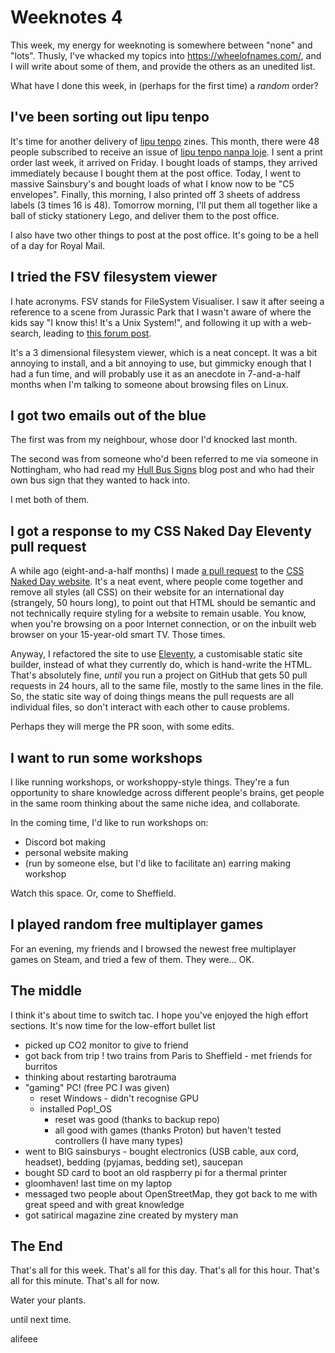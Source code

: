 # Weeknotes 4

This week, my energy for weeknoting is somewhere between "none" and "lots". Thusly, I've whacked my topics into <https://wheelofnames.com/>, and I will write about some of them, and provide the others as an unedited list.

What have I done this week, in (perhaps for the first time) a *random* order?

## I've been sorting out lipu tenpo

It's time for another delivery of [lipu tenpo](https://liputenpo.org/) zines. This month, there were 48 people subscribed to receive an issue of [lipu tenpo nanpa loje](https://liputenpo.org/lipu/nanpa-loje/). I sent a print order last week, it arrived on Friday. I bought loads of stamps, they arrived immediately because I bought them at the post office. Today, I went to massive Sainsbury's and bought loads of what I know now to be "C5 envelopes". Finally, this morning, I also printed off 3 sheets of address labels (3 times 16 is 48). Tomorrow morning, I'll put them all together like a ball of sticky stationery Lego, and deliver them to the post office.

I also have two other things to post at the post office. It's going to be a hell of a day for Royal Mail.

## I tried the FSV filesystem viewer

I hate acronyms. FSV stands for FileSystem Visualiser. I saw it after seeing a reference to a scene from Jurassic Park that I wasn't aware of where the kids say "I know this! It's a Unix System!", and following it up with a web-search, leading to [this forum post](https://movies.stackexchange.com/questions/9745/is-the-unix-operating-system-featured-in-jurassic-park-real).

It's a 3 dimensional filesystem viewer, which is a neat concept. It was a bit annoying to install, and a bit annoying to use, but gimmicky enough that I had a fun time, and will probably use it as an anecdote in 7-and-a-half months when I'm talking to someone about browsing files on Linux.

## I got two emails out of the blue

The first was from my neighbour, whose door I'd knocked last month.

The second was from someone who'd been referred to me via someone in Nottingham, who had read my [Hull Bus Signs](https://blog.alifeee.co.uk/hull-bus-sign/) blog post and who had their own bus sign that they wanted to hack into.

I met both of them.

## I got a response to my CSS Naked Day Eleventy pull request

A while ago (eight-and-a-half months) I made [a pull request](https://github.com/css-naked-day/css-naked-day.github.io/pull/166) to the [CSS Naked Day website](https://css-naked-day.github.io/). It's a neat event, where people come together and remove all styles (all CSS) on their website for an international day (strangely, 50 hours long), to point out that HTML should be semantic and not technically require styling for a website to remain usable. You know, when you're browsing on a poor Internet connection, or on the inbuilt web browser on your 15-year-old smart TV. Those times.

Anyway, I refactored the site to use [Eleventy](https://www.11ty.dev/), a customisable static site builder, instead of what they currently do, which is hand-write the HTML. That's absolutely fine, *until* you run a project on GitHub that gets 50 pull requests in 24 hours, all to the same file, mostly to the same lines in the file. So, the static site way of doing things means the pull requests are all individual files, so don't interact with each other to cause problems.

Perhaps they will merge the PR soon, with some edits.

## I want to run some workshops

I like running workshops, or workshoppy-style things. They're a fun opportunity to share knowledge across different people's brains, get people in the same room thinking about the same niche idea, and collaborate.

In the coming time, I'd like to run workshops on:

- Discord bot making
- personal website making
- (run by someone else, but I'd like to facilitate an) earring making workshop

Watch this space. Or, come to Sheffield.

## I played random free multiplayer games

For an evening, my friends and I browsed the newest free multiplayer games on Steam, and tried a few of them. They were... OK.

## The middle

I think it's about time to switch tac. I hope you've enjoyed the high effort sections. It's now time for the low-effort bullet list

- picked up CO2 monitor to give to friend
- got back from trip ! two trains from Paris to Sheffield - met friends for burritos
- thinking about restarting barotrauma
- "gaming" PC! (free PC I was given)
  - reset Windows - didn't recognise GPU
  - installed Pop!\_OS
    - reset was good (thanks to backup repo)
    - all good with games (thanks Proton) but haven't tested controllers (I have many types)
- went to BIG sainsburys - bought electronics (USB cable, aux cord, headset), bedding (pyjamas, bedding set), saucepan
- bought SD card to boot an old raspberry pi for a thermal printer
- gloomhaven! last time on my laptop
- messaged two people about OpenStreetMap, they got back to me with great speed and with great knowledge
- got satirical magazine zine created by mystery man

## The End

That's all for this week. That's all for this day. That's all for this hour. That's all for this minute. That's all for now.

Water your plants.

until next time.

alifeee
